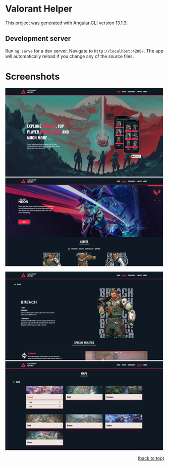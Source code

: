 <div id="top"></div>

# Valorant Helper

This project was generated with [Angular CLI](https://github.com/angular/angular-cli) version 13.1.3.

## Development server

Run `ng serve` for a dev server. Navigate to `http://localhost:4200/`. The app will automatically reload if you change any of the source files.

# Screenshots

<p float="left">
  <img width="500" src="src\assets\readme-images\landing.webp">  
  <img width="500" src="src\assets\readme-images\agents.webp">
</p>

<p float="left">
  <img width="500" src="src\assets\readme-images\agent-details.webp">
  <img width="500" src="src\assets\readme-images\lineups.webp">
</p>
<p align="right">(<a href="#top">back to top</a>)</p>
